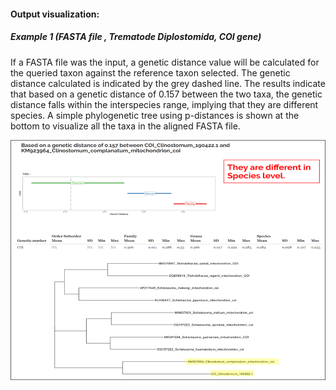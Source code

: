 ####  Output visualization: 

##### Example 1 (FASTA file , Trematode Diplostomida, COI gene) 

If a FASTA file was the input, a genetic distance value will be calculated for the queried taxon against the reference taxon selected. The genetic distance calculated is indicated by the grey dashed line. The results indicate that based on a genetic distance of 0.157 between the two taxa, the genetic distance falls within the interspecies range, implying that they are different species. A simple phylogenetic tree using p-distances is shown at the bottom to visualize all the taxa in the aligned FASTA file.

![Exdasta](exfasta.png "Example Fasta")